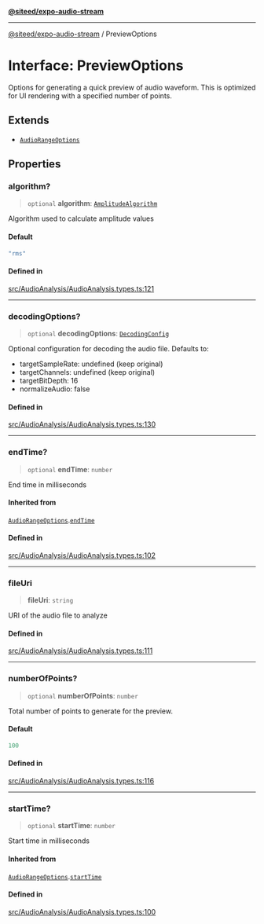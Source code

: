 [**@siteed/expo-audio-stream**](../README.md)

***

[@siteed/expo-audio-stream](../README.md) / PreviewOptions

# Interface: PreviewOptions

Options for generating a quick preview of audio waveform.
This is optimized for UI rendering with a specified number of points.

## Extends

- [`AudioRangeOptions`](AudioRangeOptions.md)

## Properties

### algorithm?

> `optional` **algorithm**: [`AmplitudeAlgorithm`](../type-aliases/AmplitudeAlgorithm.md)

Algorithm used to calculate amplitude values

#### Default

```ts
"rms"
```

#### Defined in

[src/AudioAnalysis/AudioAnalysis.types.ts:121](https://github.com/deeeed/expo-audio-stream/blob/5b78ac5765ee3fd334df797c5aa52ca63fddd43d/packages/expo-audio-stream/src/AudioAnalysis/AudioAnalysis.types.ts#L121)

***

### decodingOptions?

> `optional` **decodingOptions**: [`DecodingConfig`](DecodingConfig.md)

Optional configuration for decoding the audio file.
Defaults to:
- targetSampleRate: undefined (keep original)
- targetChannels: undefined (keep original)
- targetBitDepth: 16
- normalizeAudio: false

#### Defined in

[src/AudioAnalysis/AudioAnalysis.types.ts:130](https://github.com/deeeed/expo-audio-stream/blob/5b78ac5765ee3fd334df797c5aa52ca63fddd43d/packages/expo-audio-stream/src/AudioAnalysis/AudioAnalysis.types.ts#L130)

***

### endTime?

> `optional` **endTime**: `number`

End time in milliseconds

#### Inherited from

[`AudioRangeOptions`](AudioRangeOptions.md).[`endTime`](AudioRangeOptions.md#endtime)

#### Defined in

[src/AudioAnalysis/AudioAnalysis.types.ts:102](https://github.com/deeeed/expo-audio-stream/blob/5b78ac5765ee3fd334df797c5aa52ca63fddd43d/packages/expo-audio-stream/src/AudioAnalysis/AudioAnalysis.types.ts#L102)

***

### fileUri

> **fileUri**: `string`

URI of the audio file to analyze

#### Defined in

[src/AudioAnalysis/AudioAnalysis.types.ts:111](https://github.com/deeeed/expo-audio-stream/blob/5b78ac5765ee3fd334df797c5aa52ca63fddd43d/packages/expo-audio-stream/src/AudioAnalysis/AudioAnalysis.types.ts#L111)

***

### numberOfPoints?

> `optional` **numberOfPoints**: `number`

Total number of points to generate for the preview.

#### Default

```ts
100
```

#### Defined in

[src/AudioAnalysis/AudioAnalysis.types.ts:116](https://github.com/deeeed/expo-audio-stream/blob/5b78ac5765ee3fd334df797c5aa52ca63fddd43d/packages/expo-audio-stream/src/AudioAnalysis/AudioAnalysis.types.ts#L116)

***

### startTime?

> `optional` **startTime**: `number`

Start time in milliseconds

#### Inherited from

[`AudioRangeOptions`](AudioRangeOptions.md).[`startTime`](AudioRangeOptions.md#starttime)

#### Defined in

[src/AudioAnalysis/AudioAnalysis.types.ts:100](https://github.com/deeeed/expo-audio-stream/blob/5b78ac5765ee3fd334df797c5aa52ca63fddd43d/packages/expo-audio-stream/src/AudioAnalysis/AudioAnalysis.types.ts#L100)
